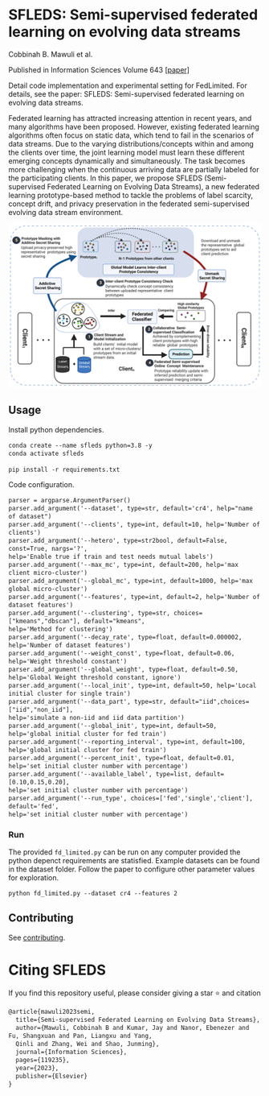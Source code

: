 # SFLEDS: Semi-supervised federated learning on evolving data streams
Cobbinah B. Mawuli et al. 

Published in Information Sciences Volume 643 [[paper]](https://www.sciencedirect.com/science/article/abs/pii/S0020025523008204)

Detail code implementation and experimental setting for FedLimited. For details, see the paper: SFLEDS: Semi-supervised federated learning on evolving data streams.

Federated learning has attracted increasing attention in recent years, and many algorithms have been proposed. However, existing federated learning algorithms often focus on static data, which tend to fail in the scenarios of data streams. Due to the varying distributions/concepts within and among the clients over time, the joint learning model must learn these different emerging concepts dynamically and simultaneously. The task becomes more challenging when the continuous arriving data are partially labeled for the participating clients. In this paper, we propose SFLEDS (Semi-supervised Federated Learning on Evolving Data Streams), a new federated learning prototype-based method to tackle the problems of label scarcity, concept drift, and privacy preservation in the federated semi-supervised evolving data stream environment.





![SFLEDS Framework](https://github.com/mvisionai/FedLimited/blob/main/asset/Framework.png)

## Usage
Install python dependencies.
```shell
conda create --name sfleds python=3.8 -y
conda activate sfleds

pip install -r requirements.txt
```

Code configuration.
```
parser = argparse.ArgumentParser()
parser.add_argument('--dataset', type=str, default='cr4', help="name of dataset")
parser.add_argument('--clients', type=int, default=10, help='Number of clients')
parser.add_argument('--hetero', type=str2bool, default=False, const=True, nargs='?',
help='Enable true if train and test needs mutual labels')
parser.add_argument('--max_mc', type=int, default=200, help='max client micro-cluster')
parser.add_argument('--global_mc', type=int, default=1000, help='max global micro-cluster')
parser.add_argument('--features', type=int, default=2, help='Number of dataset features')
parser.add_argument('--clustering', type=str, choices=["kmeans","dbscan"], default="kmeans",
help='Method for clustering')
parser.add_argument('--decay_rate', type=float, default=0.000002, help='Number of dataset features')
parser.add_argument('--weight_const', type=float, default=0.06, help='Weight threshold constant')
parser.add_argument('--global_weight', type=float, default=0.50, 
help='Global Weight threshold constant, ignore')
parser.add_argument('--local_init', type=int, default=50, help='Local initial cluster for single train')
parser.add_argument('--data_part', type=str, default="iid",choices=["iid","non_iid"],
help='simulate a non-iid and iid data partition')
parser.add_argument('--global_init', type=int, default=50, help='global initial cluster for fed train')
parser.add_argument('--reporting_interval', type=int, default=100, 
help='global initial cluster for fed train')
parser.add_argument('--percent_init', type=float, default=0.01, 
help='set initial cluster number with percentage')
parser.add_argument('--available_label', type=list, default=[0.10,0.15,0.20],
help='set initial cluster number with percentage')
parser.add_argument('--run_type', choices=['fed','single','client'], default='fed',
help='set initial cluster number with percentage')
```

### Run
The provided `fd_limited.py` can be run on  any computer provided the python depenct requirements are statisfied. Example datasets can be found in the dataset folder. Follow the paper to configure 
other parameter values for exploration. 
```
python fd_limited.py --dataset cr4 --features 2
```

## Contributing

See [contributing](CONTRIBUTING.md).

# Citing SFLEDS
If you find this repository useful, please consider giving a star ⭐ and citation
```
@article{mawuli2023semi,
  title={Semi-supervised Federated Learning on Evolving Data Streams},
  author={Mawuli, Cobbinah B and Kumar, Jay and Nanor, Ebenezer and Fu, Shangxuan and Pan, Liangxu and Yang,
  Qinli and Zhang, Wei and Shao, Junming},
  journal={Information Sciences},
  pages={119235},
  year={2023},
  publisher={Elsevier}
}
```

